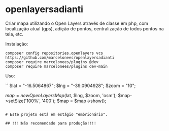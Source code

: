 # openlayersadianti
Criar mapa utilizando o Open Layers através de classe em php, com localização atual (gps), adição de pontos, centralização de todos pontos na tela, etc.

Instalação:

```
composer config repositories.openlayers vcs https://github.com/marcelonees/openlayersadianti
composer require marcelonees/plugins @dev
composer require marcelonees/plugins dev-main
```

Uso:

``
$lat = "-16.5064867";
$lng = "-39.0904928";
$zoom = "10";

$map = new OpenLayersMap($lat, $lng, $zoom, 'osm');
$map->setSize('100%', '400');
$map = $map->show();
```

# Este projeto está em estágio "embrionário".

## !!!!Não recomendado para produção!!!!
